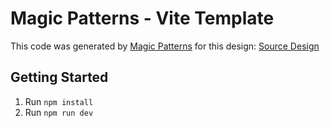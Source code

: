 # Magic Patterns - Vite Template

This code was generated by [Magic Patterns](https://magicpatterns.com) for this design: [Source Design](https://magicpatterns.com/c/trajkdxkxksdwyl91b7epy)

## Getting Started

1. Run `npm install`
2. Run `npm run dev`
